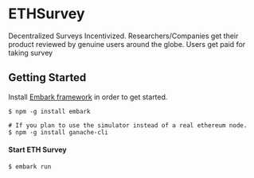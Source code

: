 # ETHSurvey

Decentralized Surveys Incentivized. Researchers/Companies get their product reviewed by genuine users around the globe. Users get paid for taking survey

## Getting Started

Install [Embark framework](https://github.com/embark-framework/embark) in order to get started.

```
$ npm -g install embark

# If you plan to use the simulator instead of a real ethereum node.
$ npm -g install ganache-cli
```

#### Start ETH Survey

```
$ embark run
```